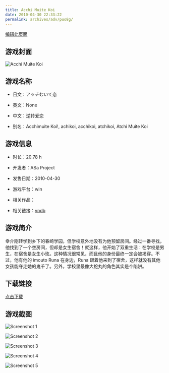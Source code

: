 ```yaml
---
title: Acchi Muite Koi
date: 2010-04-30 22:33:22
permalink: archives/adv/puo8g/
---
```

[编辑此页面](https://github.com/ACG-3/ADV3-source/blob/main/source/_posts/%E3%82%A2%E3%83%83%E3%83%81%E3%82%80%E3%81%84%E3%81%A6%E6%81%8B.md)

## 游戏封面

![Acchi Muite Koi](https://pan.timero.xyz/d/onedrive/img_lib_001/Acchi%20Muite%20Koi_cover.avif)


## 游戏名称

- 日文：アッチむいて恋
- 英文：None
- 中文：逆转爱恋

- 别名：Acchimuite Koi!, achikoi, acchikoi, atchikoi, Atchi Muite Koi


## 游戏信息

- 时长：20.78 h
- 开发者：ASa Project
- 发售日期：2010-04-30
- 游戏平台：win
- 相关作品：

- 相关链接：[vndb](https://vndb.org/v3671)


## 游戏简介

幸介刚转学到乡下的春崎学园，但学校意外地没有为他预留房间。经过一番寻找，他找到了一个空房间，但却是女生宿舍！就这样，他开始了双重生活：在学校是男生，在宿舍是女生小玫。这种情况很常见，而且他的身份最终一定会被揭穿。不过，他有他的 imouto Runa 在身边，Runa 跟着他来到了宿舍，这样就没有其他女孩能夺走她的鬼千了。另外，学校里最像大蛇丸的角色其实是个陷阱。




## 下载链接

[点击下载](https://pan.timero.xyz/onedrive/adv_lib_001/%E3%82%A2%E3%83%83%E3%83%81%E3%82%80%E3%81%84%E3%81%A6%E6%81%8B)


## 游戏截图


![Screenshot 1](https://pan.timero.xyz/d/onedrive/img_lib_001/Acchi%20Muite%20Koi_Screenshot_1.avif)

![Screenshot 2](https://pan.timero.xyz/d/onedrive/img_lib_001/Acchi%20Muite%20Koi_Screenshot_2.avif)

![Screenshot 3](https://pan.timero.xyz/d/onedrive/img_lib_001/Acchi%20Muite%20Koi_Screenshot_3.avif)

![Screenshot 4](https://pan.timero.xyz/d/onedrive/img_lib_001/Acchi%20Muite%20Koi_Screenshot_4.avif)

![Screenshot 5](https://pan.timero.xyz/d/onedrive/img_lib_001/Acchi%20Muite%20Koi_Screenshot_5.avif)

